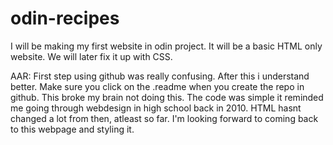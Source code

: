 # odin-recipes
I will be making my first website in odin project. It will be a basic HTML only website. We will later fix it up with CSS.

AAR:
First step using github was really confusing. After this i understand better. Make sure you click on the .readme when you create the repo in github. This broke my brain not doing this.
The code was simple it reminded me going through webdesign in high school back in 2010. HTML hasnt changed a lot from then, atleast so far. I'm looking forward to coming back to this webpage and styling it.

